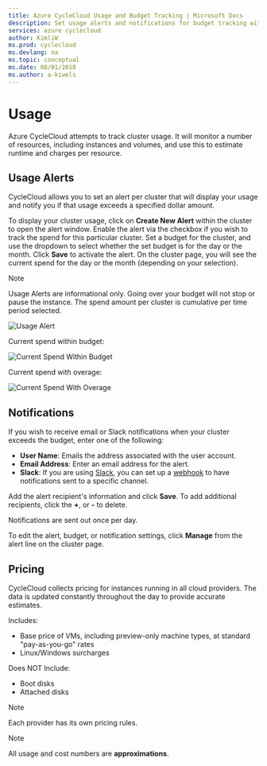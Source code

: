 ```yaml
---
title: Azure CycleCloud Usage and Budget Tracking | Microsoft Docs
description: Set usage alerts and notifications for budget tracking with Azure CycleCloud.
services: azure cyclecloud
author: KimliW
ms.prod: cyclecloud
ms.devlang: na
ms.topic: conceptual
ms.date: 08/01/2018
ms.author: a-kiwels
---
```

# Usage

Azure CycleCloud attempts to track cluster usage. It will monitor a number of resources, including instances and volumes, and use this to estimate runtime and charges per resource.

## Usage Alerts

CycleCloud allows you to set an alert per cluster that will display your usage and notify you if that usage exceeds a specified dollar amount.

To display your cluster usage, click on **Create New Alert** within the cluster to open the alert window. Enable the alert via the checkbox if you wish to track the spend for this particular cluster. Set a budget for the cluster, and use the dropdown to select whether the set budget is for the day or the month. Click **Save** to activate the alert. On the cluster page, you will see the current spend for the day or the month (depending on your selection).

> [!NOTE]
> Usage Alerts are informational only. Going over your budget will not stop or pause the instance. The spend amount per cluster is cumulative per time period selected.

![Usage Alert](~/images/usage_alert.png)

Current spend within budget:

![Current Spend Within Budget](~/images/within_budget.png)

Current spend with overage:

![Current Spend With Overage](~/images/over_budget.png)

## Notifications

If you wish to receive email or Slack notifications when your cluster exceeds the budget, enter one of the following:

* **User Name**: Emails the address associated with the user account.
* **Email Address**: Enter an email address for the alert.
* **Slack**: If you are using [Slack](https://slack.com/), you can set up a [webhook](https://api.slack.com/incoming-webhooks) to have notifications sent to a specific channel.

Add the alert recipient's information and click **Save**. To add additional recipients, click the **+**, or **-** to delete.

Notifications are sent out once per day.

To edit the alert, budget, or notification settings, click **Manage** from the alert line on the cluster page.

## Pricing

CycleCloud collects pricing for instances running in all cloud providers. The data is updated constantly throughout the day to provide accurate estimates.

Includes:

- Base price of VMs, including preview-only machine types, at standard "pay-as-you-go" rates
- Linux/Windows surcharges

Does NOT Include:

- Boot disks
- Attached disks

> [!NOTE]
> Each provider has its own pricing rules.

> [!NOTE]
> All usage and cost numbers are **approximations**.
